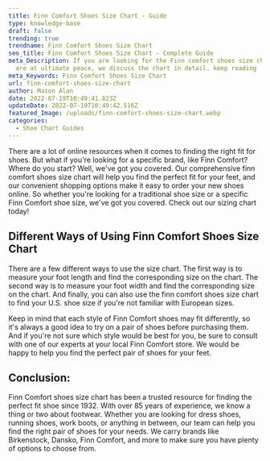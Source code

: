 ```yaml
---
title: Finn Comfort Shoes Size Chart - Guide
type: knowledge-base
draft: false
trending: true
trendname: Finn Comfort Shoes Size Chart
seo_title: Finn Comfort Shoes Size Chart - Complete Guide
meta_Description: If you are looking for the Finn comfort shoes size chart? You
  are at ultimate peace, we discuss the chart in detail. keep reading
meta_Keywords: Finn Comfort Shoes Size Chart
url: finn-comfort-shoes-size-chart
author: Mason Alan
date: 2022-07-19T10:49:41.823Z
updateDate: 2022-07-19T10:49:42.516Z
featured_Image: /uploads/finn-comfort-shoes-size-chart.webp
categories:
  - Shoe Chart Guides
---
```

There are a lot of online resources when it comes to finding the right fit for shoes. But what if you're looking for a specific brand, like Finn Comfort? Where do you start? Well, we've got you covered. Our comprehensive finn comfort shoes size chart will help you find the perfect fit for your feet, and our convenient shopping options make it easy to order your new shoes online. So whether you're looking for a traditional shoe size or a specific Finn Comfort shoe size, we've got you covered. Check out our sizing chart today!

## Different Ways of Using Finn Comfort Shoes Size Chart

There are a few different ways to use the size chart. The first way is to measure your foot length and find the corresponding size on the chart. The second way is to measure your foot width and find the corresponding size on the chart. And finally, you can also use the finn comfort shoes size chart to find your U.S. shoe size if you're not familiar with European sizes.

Keep in mind that each style of Finn Comfort shoes may fit differently, so it's always a good idea to try on a pair of shoes before purchasing them. And if you're not sure which style would be best for you, be sure to consult with one of our experts at your local Finn Comfort store. We would be happy to help you find the perfect pair of shoes for your feet.

## Conclusion:

Finn Comfort shoes size chart has been a trusted resource for finding the perfect fit shoe since 1932. With over 85 years of experience, we know a thing or two about footwear. Whether you are looking for dress shoes, running shoes, work boots, or anything in between, our team can help you find the right pair of shoes for your needs. We carry brands like Birkenstock, Dansko, Finn Comfort, and more to make sure you have plenty of options to choose from.